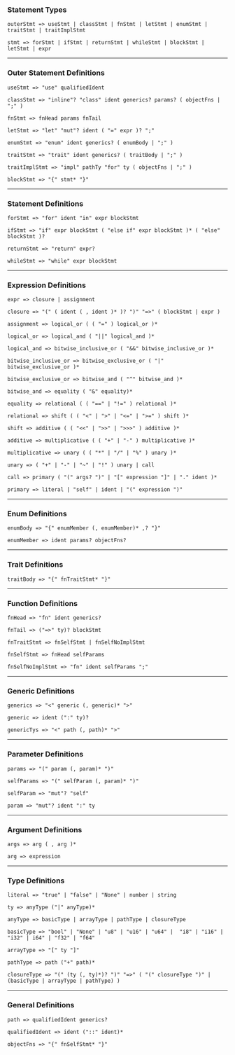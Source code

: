 ### Statement Types

`outerStmt => useStmt | classStmt | fnStmt | letStmt | enumStmt | traitStmt | traitImplStmt`

`stmt => forStmt | ifStmt | returnStmt | whileStmt | blockStmt | letStmt | expr`

_________________________________
### Outer Statement Definitions

`useStmt => "use" qualifiedIdent`

`classStmt => "inline"? "class" ident generics? params? ( objectFns | ";" )`

`fnStmt => fnHead params fnTail`

`letStmt => "let" "mut"? ident ( "=" expr )? ";"`

`enumStmt => "enum" ident generics? ( enumBody | ";" )`

`traitStmt => "trait" ident generics? ( traitBody | ";" )`

`traitImplStmt => "impl" pathTy "for" ty ( objectFns | ";" )`

`blockStmt => "{" stmt* "}"`

_________________________________
### Statement Definitions

`forStmt => "for" ident "in" expr blockStmt`

`ifStmt => "if" expr blockStmt ( "else if" expr blockStmt )* ( "else" blockStmt )?`

`returnStmt => "return" expr?`

`whileStmt => "while" expr blockStmt`

_________________________________
### Expression Definitions

`expr => closure | assignment`

`closure => "(" ( ident ( , ident )* )? ")" "=>" ( blockStmt | expr )`

`assignment => logical_or ( ( "=" ) logical_or )*`

`logical_or => logical_and ( "||" logical_and )*`

`logical_and => bitwise_inclusive_or ( "&&" bitwise_inclusive_or )*`

`bitwise_inclusive_or => bitwise_exclusive_or ( "|" bitwise_exclusive_or )*`

`bitwise_exclusive_or => bitwise_and ( "^" bitwise_and )*`

`bitwise_and => equality ( "&" equality)*`

`equality => relational ( ( "==" | "!=" ) relational )*`

`relational => shift ( ( "<" | ">" | "<=" | ">=" ) shift )*`

`shift => additive ( ( "<<" | ">>" | ">>>" ) additive )*`

`additive => multiplicative ( ( "+" | "-" ) multiplicative )*`

`multiplicative => unary ( ( "*" | "/" | "%" ) unary )*`

`unary => ( "+" | "-" | "~" | "!" ) unary | call`

`call => primary ( "(" args? ")" | "[" expression "]" | "." ident )*`

`primary => literal | "self" | ident | "(" expression ")"`

_________________________________
### Enum Definitions

`enumBody => "{" enumMember (, enumMember)* ,? "}"`

`enumMember => ident params? objectFns?`

_________________________________
### Trait Definitions

`traitBody => "{" fnTraitStmt* "}"`

_________________________________
### Function Definitions
`fnHead => "fn" ident generics?`

`fnTail => ("=>" ty)? blockStmt`

`fnTraitStmt => fnSelfStmt | fnSelfNoImplStmt`

`fnSelfStmt => fnHead selfParams  ` 

`fnSelfNoImplStmt => "fn" ident selfParams ";"`

_________________________________
### Generic Definitions

`generics => "<" generic (, generic)* ">"`

`generic => ident (":" ty)?`

`genericTys => "<" path (, path)* ">"`

_________________________________
### Parameter Definitions

`params => "(" param (, param)* ")"`

`selfParams => "(" selfParam (, param)* ")"`

`selfParam => "mut"? "self"`

`param => "mut"? ident ":" ty`

_________________________________
### Argument Definitions

`args => arg ( , arg )*`

`arg => expression`

_________________________________
### Type Definitions

`literal => "true" | "false" | "None" | number | string`

`ty => anyType ("|" anyType)*`

`anyType => basicType | arrayType | pathType | closureType`

`basicType => "bool" | "None" | "u8" | "u16" | "u64" | 
              "i8" | "i16" | "i32" | i64" | "f32" | "f64"`

`arrayType => "[" ty "]"`

`pathType => path ("+" path)*`

`closureType => "(" (ty (, ty)*)? ")" "=>" ( "(" closureType ")" | (basicType | arrayType | pathType) )`


_________________________________
### General Definitions

`path => qualifiedIdent generics?`

`qualifiedIdent => ident ("::" ident)*`

`objectFns => "{" fnSelfStmt* "}"`







